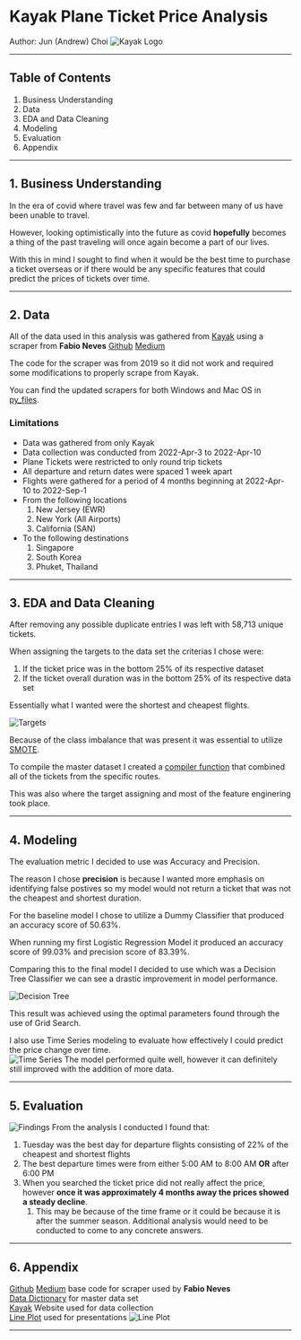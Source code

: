 # Kayak Plane Ticket Price Analysis

Author: Jun (Andrew) Choi
![Kayak Logo](/images/Kayak-Logo.png)

---

## Table of Contents

1. Business Understanding
2. Data
3. EDA and Data Cleaning
4. Modeling
5. Evaluation
6. Appendix

---

## 1. Business Understanding

In the era of covid where travel was few and far between many of us have been unable to travel.  

However, looking optimistically into the future as covid **hopefully** becomes a thing of the past traveling will once again become a part of our lives.  

With this in mind I sought to find when it would be the best time to purchase a ticket overseas or if there would be any specific features that could predict the prices of tickets over time.

---

## 2. Data

All of the data used in this analysis was gathered from [Kayak](https://www.kayak.com/flights) using a scraper from **Fabio Neves** [Github](https://github.com/fnneves/flight_scraper/blob/master/FlightScraper%20python%20bot%20for%20kayak.ipynb) [Medium](https://medium.com/@fneves/if-you-like-to-travel-let-python-help-you-scrape-the-best-fares-5a1f26213086)  

The code for the scraper was from 2019 so it did not work and required some modifications to properly scrape from Kayak.  

You can find the updated scrapers for both Windows and Mac OS in [py_files](https://github.com/cjunhyuk/plane_price_proj/tree/master/py_files).

### Limitations

- Data was gathered from only Kayak
- Data collection was conducted from 2022-Apr-3 to 2022-Apr-10
- Plane Tickets were restricted to only round trip tickets
- All departure and return dates were spaced 1 week apart
- Flights were gathered for a period of 4 months beginning at 2022-Apr-10 to 2022-Sep-1
- From the following locations
    1. New Jersey (EWR)
    2. New York (All Airports)
    3. California (SAN)
- To the following destinations
    1. Singapore
    2. South Korea
    3. Phuket, Thailand

---

## 3. EDA and Data Cleaning

After removing any possible duplicate entries I was left with 58,713 unique tickets.  

When assigning the targets to the data set the criterias I chose were:

1. If the ticket price was in the bottom 25% of its respective dataset
2. If the ticket overall duration was in the bottom 25% of its respective data set

Essentially what I wanted were the shortest and cheapest flights.  

![Targets](/images/Target%20Split.png)

Because of the class imbalance that was present it was essential to utilize [SMOTE](https://imbalanced-learn.org/stable/references/generated/imblearn.over_sampling.SMOTE.html).  

To compile the master dataset I created a [compiler function](https://github.com/cjunhyuk/plane_price_proj/blob/master/py_files/cleaner.py) that combined all of the tickets from the specific routes.  

This was also where the target assigning and most of the feature enginering took place.

---

## 4. Modeling

The evaluation metric I decided to use was Accuracy and Precision.  

The reason I chose **precision** is because I wanted more emphasis on identifying false postives so my model would not return a ticket that was not the cheapest and shortest duration.  

For the baseline model I chose to utilize a Dummy Classifier that produced an accuracy score of 50.63%.  

When running my first Logistic Regression Model it produced an accuracy score of 99.03% and precision score of 83.39%.  

Comparing this to the final model I decided to use which was a Decision Tree Classifier we can see a drastic improvement in model performance.  

![Decision Tree](images/DTree_Matrix.png)

This result was achieved using the optimal parameters found through the use of Grid Search.  

I also use Time Series modeling to evaluate how effectively I could predict the price change over time.  
![Time Series](images/TSeries_Plot.png)
The model performed quite well, however it can definitely still improved with the addition of more data.  

---

## 5. Evaluation

![Findings](images/Finding_Vis.png)
From the analysis I conducted I found that:

1. Tuesday was the best day for departure flights consisting of 22% of the cheapest and shortest flights
2. The best departure times were from either 5:00 AM to 8:00 AM **OR** after 6:00 PM
3. When you searched the ticket price did not really affect the price, however **once it was approximately 4 months away the prices showed a steady decline**.
   1. This may be because of the time frame or it could be because it is after the summer season. Additional analysis would need to be conducted to come to any concrete answers.

---

## 6. Appendix

[Github](https://github.com/fnneves/flight_scraper/blob/master/FlightScraper%20python%20bot%20for%20kayak.ipynb) [Medium](https://medium.com/@fneves/if-you-like-to-travel-let-python-help-you-scrape-the-best-fares-5a1f26213086) base code for scraper used by **Fabio Neves**  
[Data Dictionary](data/Data%20Dictionary.xlsx) for master data set  
[Kayak](https://www.kayak.com/flights) Website used for data collection  
[Line Plot](/images/Price%20Lineplot.png) used for presentations
![Line Plot](/images/Price%20Lineplot.png)

---
